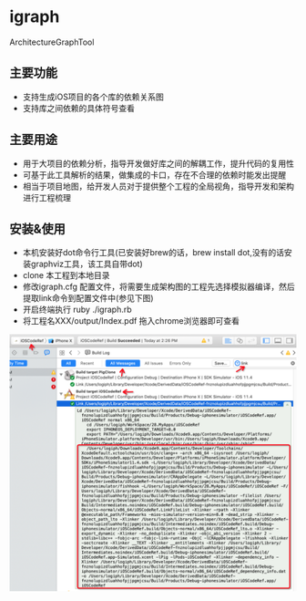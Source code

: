 # igraph
ArchitectureGraphTool

## 主要功能
- 支持生成iOS项目的各个库的依赖关系图
- 支持库之间依赖的具体符号查看

## 主要用途
- 用于大项目的依赖分析，指导开发做好库之间的解耦工作，提升代码的复用性
- 可基于此工具解析的结果，做集成的卡口，存在不合理的依赖时能发出提醒
- 相当于项目地图，给开发人员对于提供整个工程的全局视角，指导开发和架构进行工程梳理

## 安装&使用
- 本机安装好dot命令行工具(已安装好brew的话，brew install dot,没有的话安装graphviz工具，该工具自带dot)
- clone 本工程到本地目录
- 修改igraph.cfg 配置文件，将需要生成架构图的工程先选择模拟器编译，然后提取link命令到配置文件中(参见下图)
- 开启终端执行 ruby ./igraph.rb
- 将工程名XXX/output/Index.pdf 拖入chrome浏览器即可查看

![Image text](https://github.com/logiph/igraph/blob/master/step3.jpg)


